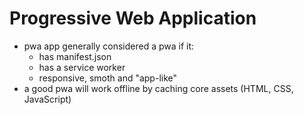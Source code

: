 # Progressive Web Application

- pwa app generally considered a pwa if it:
  - has manifest.json
  - has a service worker
  - responsive, smoth and "app-like"
- a good pwa will work offline by caching core assets (HTML, CSS, JavaScript)
